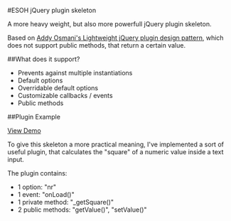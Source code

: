 #ESOH jQuery plugin skeleton

A more heavy weight, but also more powerfull jQuery plugin skeleton.

Based on [Addy Osmani's Lightweight jQuery plugin design pattern][addyosmani], which does not support public methods, that return a certain value.

##What does it support?

* Prevents against multiple instantiations
* Default options
* Overridable default options
* Customizable callbacks / events
* Public methods

##Plugin Example

[View Demo][example]

To give this skeleton a more practical meaning, I've implemented a sort of useful plugin, that calculates the "square" of a numeric value inside a text input.

The plugin contains:

* 1 option: "nr"
* 1 event: "onLoad()"
* 1 private method: "_getSquare()"
* 2 public methods: "getValue()", "setValue()"

[addyosmani]: http://addyosmani.com/resources/essentialjsdesignpatterns/book/#jquerypluginpatterns
[example]: http://e-spres-oh.github.io/esoh-jquery-plugin-skeleton/example/

